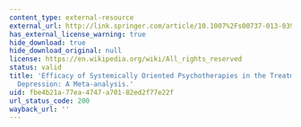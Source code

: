 ```yaml
---
content_type: external-resource
external_url: http://link.springer.com/article/10.1007%2Fs00737-013-0391-6
has_external_license_warning: true
hide_download: true
hide_download_original: null
license: https://en.wikipedia.org/wiki/All_rights_reserved
status: valid
title: 'Efficacy of Systemically Oriented Psychotherapies in the Treatment of Perinatal
  Depression: A Meta-analysis.'
uid: fbe4b21a-77ea-4747-a701-82ed2f77e22f
url_status_code: 200
wayback_url: ''
---
```


